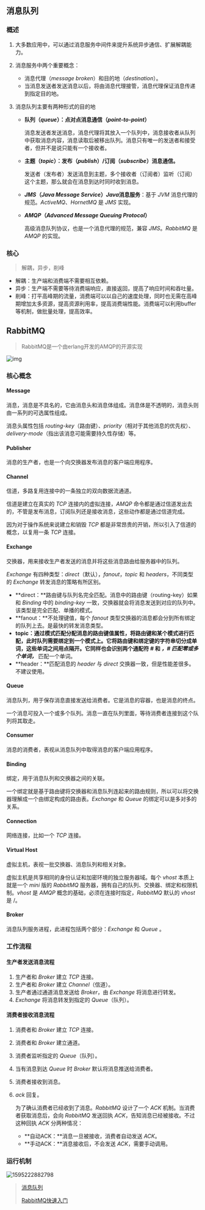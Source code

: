 ## 消息队列

### 概述

1. 大多数应用中，可以通过消息服务中间件来提升系统异步通信、扩展解耦能力。

2. 消息服务中两个重要概念：

   + 消息代理（*message broken*）和目的地（*destination*）。
   + 当消息发送者发送消息以后，将由消息代理接管，消息代理保证消息传递到指定目的地。

3. 消息队列主要有两种形式的目的地

   + **队列（*queue*）：点对点消息通信（*point-to-point*）**

     消息发送者发送消息，消息代理将其放入一个队列中，消息接收者从队列中获取消息内容，消息读取后被移出队列。消息只有唯一的发送者和接受者，但并不是说只能有一个接收者。

   + **主题（*topic*）：发布（*publish*）/订阅（*subscribe*）消息通信。**

     发送者（发布者）发送消息到主题，多个接收者（订阅者）监听（订阅）这个主题，那么就会在消息到达时同时收到消息。

   + ***JMS*（*Java Message Service*）*Java*消息服务**：基于 *JVM* 消息代理的规范。*ActiveMQ*、*HornetMQ* 是 *JMS* 实现。

   + ***AMQP*（*Advanced Message Queuing Protocol*）**

     高级消息队列协议，也是一个消息代理的规范，兼容 *JMS*。*RabbitMQ* 是 *AMQP* 的实现。

### 核心

> 解耦，异步，削峰

+ 解耦：生产端和消费端不需要相互依赖。
+ 异步：生产端不需要等待消费端响应，直接返回，提高了响应时间和吞吐量。
+ 削峰：打平高峰期的流量，消费端可以以自己的速度处理，同时也无需在高峰期增加太多资源，提高资源利用率，提高消费端性能。消费端可以利用buffer等机制，做批量处理，提高效率。

## RabbitMQ

> RabbitMQ是一个由erlang开发的AMQP的开源实现

 ![img](https://img-blog.csdnimg.cn/20190610225910220.png?x-oss-process=image/watermark,type_ZmFuZ3poZW5naGVpdGk,shadow_10,text_aHR0cHM6Ly9ibG9nLmNzZG4ubmV0L2thdml0bw==,size_16,color_FFFFFF,t_70) 

### 核心概念

#### Message

消息，消息是不具名的，它由消息头和消息体组成。消息体是不透明的，消息头则由一系列的可选属性组成。

消息头属性包括 *routing-key*（路由键）、*priority*（相对于其他消息的优先权）、*delivery-mode*（指出该消息可能需要持久性存储）等。

#### Publisher
消息的生产者，也是一个向交换器发布消息的客户端应用程序。

#### Channel

信道，多路复用连接中的一条独立的双向数据流通道。

信道是建立在真实的 *TCP* 连接内的虚拟连接，*AMQP* 命令都是通过信道发出去的，不管是发布消息，订阅队列还是接收消息，这些动作都是通过信道完成。

因为对于操作系统来说建立和销毁 *TCP* 都是非常昂贵的开销，所以引入了信道的概念，以复用一条 *TCP* 连接。

#### Exchange

交换器，用来接收生产者发送的消息并将这些消息路由给服务器中的队列。

*Exchange* 有四种类型：*direct*（默认），*fanout*，*topic* 和 *headers*，不同类型的 *Exchange* 转发消息的策略有所区别。

+ **direct：**路由键与队列名完全匹配。消息中的路由键（routing-key）如果和 *Binding* 中的 *binding-key* 一致，交换器就会将消息发送到对应的队列中。该类型是完全匹配、单播的模式。
+ **fanout：**不处理键值，每个 *fanout* 类型交换器的消息都会分到所有绑定的队列上去。是最快的转发消息类型。
+ **topic：**通过模式匹配分配消息的路由键值属性，将路由键和某个模式进行匹配，此时队列需要绑定到一个模式上。它将路由键和绑定键的字符串切分成单词，这些单词之间用点隔开。它同样也会识别两个通配符  **#** 和 *****，**#** 匹配零或多个单词，***** 匹配一个单词。
+ **header：**匹配消息的 *header* 与 *direct* 交换器一致，但是性能差很多。不建议使用。

#### Queue

消息队列，用于保存消息直接发送给消费者。它是消息的容器，也是消息的终点。

一个消息可投入一个或多个队列。消息一直在队列里面，等待消费者连接到这个队列将其取走。

#### Consumer

消息的消费者，表视从消息队列中取得消息的客户端应用程序。

#### Binding

绑定，用于消息队列和交换器之间的关联。

一个绑定就是基于路由键将交换器和消息队列连起来的路由规则，所以可以将交换器理解成一个由绑定构成的路由表。*Exchange* 和 *Queue* 的绑定可以是多对多的关系。

#### Connection

网络连接，比如一个 *TCP* 连接。

#### Virtual Host

虚拟主机，表视一批交换器、消息队列和相关对象。

虚拟主机是共享相同的身份认证和加密环境的独立服务器域。每个 *vhost* 本质上就是一个 *mini* 版的 *RabbitMQ* 服务器，拥有自己的队列、交换器、绑定和权限机制。*vhost* 是 *AMQP* 概念的基础，必须在连接时指定，*RabbitMQ* 默认的 *vhost* 是 /。

#### Broker

 消息队列服务进程，此进程包括两个部分：*Exchange* 和 *Queue* 。

### 工作流程

#### 生产者发送消息流程

1. 生产者和 *Broker* 建立 *TCP* 连接。
2. 生产者和 *Broker* 建立 *Channel*（信道）。
3. 生产者通过通道消息发送给 *Broker*，由 *Exchange* 将消息进行转发。
4. *Exchange* 将消息转发到指定的 *Queue*（队列）。

#### 消费者接收消息流程

1. 消费者和 *Broker* 建立 *TCP* 连接。

2. 消费者和 *Broker* 建立通道。

3. 消费者监听指定的 *Queue*（队列）。

4. 当有消息到达 *Queue* 时 *Broker* 默认将消息推送给消费者。

5. 消费者接收到消息。

6. *ack* 回复。

   为了确认消费者已经收到了消息。*RabbitMQ* 设计了一个 *ACK* 机制。当消费者获取消息后，会向 *RabbitMQ* 发送回执 *ACK*，告知消息已经被接收。不过这种回执 *ACK* 分两种情况：

   + **自动ACK：**消息一旦被接收，消费者自动发送 *ACK*。
   + **手动ACK：**消息接收后，不会发送 *ACK*，需要手动调用。

### 运行机制

![1595222882798](C:\Users\huhan\AppData\Roaming\Typora\typora-user-images\1595222882798.png)



> [消息队列]( https://www.cnblogs.com/wanlei/p/10650325.html )
>
> [RabbitMQ快速入门](https://blog.csdn.net/kavito/article/details/91403659?utm_medium=distribute.wap_relevant.none-task-blog-BlogCommendFromMachineLearnPai2-1.nonecase&depth_1-utm_source=distribute.wap_relevant.none-task-blog-BlogCommendFromMachineLearnPai2-1.nonecase)

